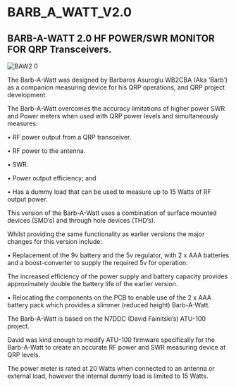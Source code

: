# BARB_A_WATT_V2.0
BARB-A-WATT 2.0 HF POWER/SWR MONITOR FOR QRP Transceivers.
----------------------------------------------------------
![BAW2 0](https://github.com/user-attachments/assets/4fd907cb-1f0b-4e61-8401-ec6352386f1f)


The Barb-A-Watt was designed by Barbaros Asuroglu WB2CBA (Aka ‘Barb’) as a companion measuring device for his QRP operations, and QRP project development. 

The Barb-A-Watt overcomes the accuracy limitations of higher power SWR and Power meters when used with QRP power levels and simultaneously measures:

•	RF power output from a QRP transceiver.

•	RF power to the antenna.

•	SWR.

•	Power output efficiency; and 

•	Has a dummy load that can be used to measure up to 15 Watts of RF output power. 

This version of the Barb-A-Watt uses a combination of surface mounted devices (SMD’s) and through hole devices (THD’s). 

Whilst providing the same functionality as earlier versions the major changes for this version include:

•	Replacement of the 9v battery and the 5v regulator, with 2 x AAA batteries and a boost-converter to supply the required 5v for operation. 

The increased efficiency of the power supply and battery capacity provides approximately double the battery life of the earlier version.

•	Relocating the components on the PCB to enable use of the 2 x AAA battery pack which provides a slimmer (reduced height) Barb-A-Watt.

The Barb-A-Watt is based on the N7DDC (David Fainitski’s) ATU-100 project. 

David was kind enough to modify ATU-100 firmware specifically for the Barb-A-Watt to create an accurate RF power and SWR measuring device at QRP levels.

The power meter is rated at 20 Watts when connected to an antenna or external load, however the internal dummy load is limited to 15 Watts. 
